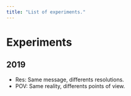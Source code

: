 ```yaml
---
title: "List of experiments."
---
```

# Experiments

<!-- - [This website]([[]])  202108311605-->

## 2019

- Res: Same message, differents resolutions.
- POV: Same reality, differents points of view.
